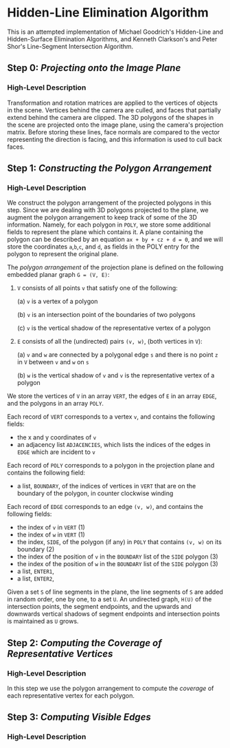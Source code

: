 # Hidden-Line Elimination Algorithm
This is an attempted implementation of Michael Goodrich's Hidden-Line and Hidden-Surface Elimination Algorithms, and Kenneth Clarkson's and Peter Shor's Line-Segment Intersection Algorithm.

## Step 0: _Projecting onto the Image Plane_
### High-Level Description
Transformation and rotation matrices are applied to the vertices of objects in the scene. Vertices behind the camera are culled, and faces that partially extend behind the camera are clipped. The 3D polygons of the shapes in the scene are projected onto the image plane, using the camera's projection matrix. Before storing these lines, face normals are compared to the vector representing the direction is facing, and this information is used to cull back faces.

## Step 1: _Constructing the Polygon Arrangement_
### High-Level Description
We construct the polygon arrangement of the projected polygons in this step. Since we are dealing with 3D polygons projected to the plane, we augment the polygon arrangement to keep track of some of the 3D information. Namely, for each polygon in `POLY`, we store some additional fields to represent the plane which contains it. A plane containing the polygon can be described by an equation `ax + by + cz + d = 0`, and we will store the coordinates `a`,`b`,`c`, and `d`, as fields in the POLY entry for the polygon to represent the original plane.

The _polygon arrangement_ of the projection plane is defined on the following embedded planar graph `G = (V, E)`:

1. `V` consists of all points `v` that satisfy one of the following:

    (a) `v` is a vertex of a polygon

    (b) `v` is an intersection point of the boundaries of two polygons

    (c) `v` is the vertical shadow of the representative vertex of a polygon

1. `E` consists of all the (undirected) pairs `(v, w)`, (both vertices in `V`):

    (a) `v` and `w` are connected by a polygonal edge `s` and there is no point `z` in `V` between `v` and `w` on `s`

    (b) `w` is the vertical shadow of `v` and `v` is the representative vertex of a polygon

We store the vertices of `V` in an array `VERT`, the edges of `E` in an array `EDGE`, and the polygons in an array `POLY`.

Each record of `VERT` corresponds to a vertex `v`, and contains the following fields:

* the x and y coordinates of `v`
* an adjacency list `ADJACENCIES`, which lists the indices of the edges in `EDGE` which are incident to `v`

Each record of `POLY` corresponds to a polygon in the projection plane and contains the following field:

* a list, `BOUNDARY`, of the indices of vertices in `VERT` that are on the boundary of the polygon, in counter clockwise winding

Each record of `EDGE` corresponds to an edge `(v, w)`, and contains the following fields:

* the index of `v` in `VERT` (1)
* the index of `w` in `VERT` (1)
* the index, `SIDE`, of the polygon (if any) in `POLY` that contains `(v, w)` on its boundary (2)
* the index of the position of `v` in the `BOUNDARY` list of the `SIDE` polygon (3)
* the index of the position of `w` in the `BOUNDARY` list of the `SIDE` polygon (3)
* a list, `ENTER1`, 
* a list, `ENTER2`, 

Given a set `S` of line segments in the plane, the line segments of `S` are added in random order, one by one, to a set `U`. An undirected graph, `H(U)` of the intersection points, the segment endpoints, and the upwards and downwards vertical shadows of segment endpoints and intersection points is maintained as `U` grows.

## Step 2: _Computing the Coverage of Representative Vertices_
### High-Level Description
In this step we use the polygon arrangement to compute the _coverage_ of each representative vertex for each polygon.

## Step 3: _Computing Visible Edges_
### High-Level Description
